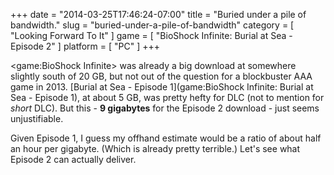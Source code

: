 +++
date = "2014-03-25T17:46:24-07:00"
title = "Buried under a pile of bandwidth."
slug = "buried-under-a-pile-of-bandwidth"
category = [ "Looking Forward To It" ]
game = [ "BioShock Infinite: Burial at Sea - Episode 2" ]
platform = [ "PC" ]
+++

<game:BioShock Infinite> was already a big download at somewhere slightly south of 20 GB, but not out of the question for a blockbuster AAA game in 2013.  [Burial at Sea - Episode 1](game:BioShock Infinite: Burial at Sea - Episode 1), at about 5 GB, was pretty hefty for DLC (not to mention for <i>short</i> DLC).  But this - <b>9 gigabytes</b> for the Episode 2 download - just seems unjustifiable.

Given Episode 1, I guess my offhand estimate would be a ratio of about half an hour per gigabyte.  (Which is already pretty terrible.)  Let's see what Episode 2 can actually deliver.